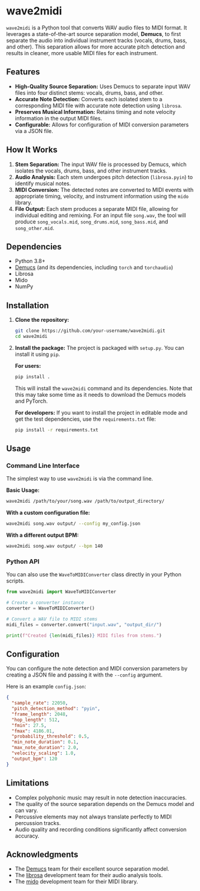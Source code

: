 # wave2midi

`wave2midi` is a Python tool that converts WAV audio files to MIDI format. It leverages a state-of-the-art source separation model, **Demucs**, to first separate the audio into individual instrument tracks (vocals, drums, bass, and other). This separation allows for more accurate pitch detection and results in cleaner, more usable MIDI files for each instrument.

## Features

-   **High-Quality Source Separation:** Uses Demucs to separate input WAV files into four distinct stems: vocals, drums, bass, and other.
-   **Accurate Note Detection:** Converts each isolated stem to a corresponding MIDI file with accurate note detection using `librosa`.
-   **Preserves Musical Information:** Retains timing and note velocity information in the output MIDI files.
-   **Configurable:** Allows for configuration of MIDI conversion parameters via a JSON file.

## How It Works

1.  **Stem Separation:** The input WAV file is processed by Demucs, which isolates the vocals, drums, bass, and other instrument tracks.
2.  **Audio Analysis:** Each stem undergoes pitch detection (`librosa.pyin`) to identify musical notes.
3.  **MIDI Conversion:** The detected notes are converted to MIDI events with appropriate timing, velocity, and instrument information using the `mido` library.
4.  **File Output:** Each stem produces a separate MIDI file, allowing for individual editing and remixing. For an input file `song.wav`, the tool will produce `song_vocals.mid`, `song_drums.mid`, `song_bass.mid`, and `song_other.mid`.

## Dependencies

-   Python 3.8+
-   [Demucs](https://github.com/adefossez/demucs) (and its dependencies, including `torch` and `torchaudio`)
-   Librosa
-   Mido
-   NumPy

## Installation

1.  **Clone the repository:**
    ```bash
    git clone https://github.com/your-username/wave2midi.git
    cd wave2midi
    ```

2.  **Install the package:**
    The project is packaged with `setup.py`. You can install it using `pip`.

    **For users:**
    ```bash
    pip install .
    ```
    This will install the `wave2midi` command and its dependencies. Note that this may take some time as it needs to download the Demucs models and PyTorch.

    **For developers:**
    If you want to install the project in editable mode and get the test dependencies, use the `requirements.txt` file:
    ```bash
    pip install -r requirements.txt
    ```

## Usage

### Command Line Interface

The simplest way to use `wave2midi` is via the command line.

**Basic Usage:**
```bash
wave2midi /path/to/your/song.wav /path/to/output_directory/
```

**With a custom configuration file:**
```bash
wave2midi song.wav output/ --config my_config.json
```

**With a different output BPM:**
```bash
wave2midi song.wav output/ --bpm 140
```

### Python API

You can also use the `WaveToMIDIConverter` class directly in your Python scripts.

```python
from wave2midi import WaveToMIDIConverter

# Create a converter instance
converter = WaveToMIDIConverter()

# Convert a WAV file to MIDI stems
midi_files = converter.convert("input.wav", "output_dir/")

print(f"Created {len(midi_files)} MIDI files from stems.")
```

## Configuration

You can configure the note detection and MIDI conversion parameters by creating a JSON file and passing it with the `--config` argument.

Here is an example `config.json`:
```json
{
  "sample_rate": 22050,
  "pitch_detection_method": "pyin",
  "frame_length": 2048,
  "hop_length": 512,
  "fmin": 27.5,
  "fmax": 4186.01,
  "probability_threshold": 0.5,
  "min_note_duration": 0.1,
  "max_note_duration": 2.0,
  "velocity_scaling": 1.0,
  "output_bpm": 120
}
```

## Limitations

-   Complex polyphonic music may result in note detection inaccuracies.
-   The quality of the source separation depends on the Demucs model and can vary.
-   Percussive elements may not always translate perfectly to MIDI percussion tracks.
-   Audio quality and recording conditions significantly affect conversion accuracy.

## Acknowledgments

-   The [Demucs](https://github.com/adefossez/demucs) team for their excellent source separation model.
-   The [librosa](https://librosa.org/) development team for their audio analysis tools.
-   The [mido](https://mido.readthedocs.io/) development team for their MIDI library.
